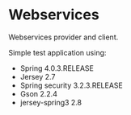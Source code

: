 Webservices
===========

Webservices provider and client.

Simple test application using:
- Spring 4.0.3.RELEASE
- Jersey 2.7
- Spring security 3.2.3.RELEASE
- Gson 2.2.4
- jersey-spring3 2.8
